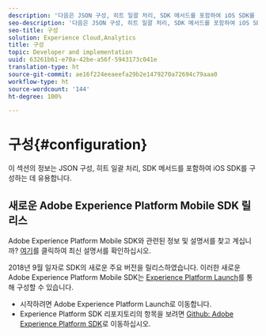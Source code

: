 ```yaml
---
description: '다음은 JSON 구성, 히트 일괄 처리, SDK 메서드를 포함하여 iOS SDK를 구성하는 데 유용한 정보입니다. '
seo-description: '다음은 JSON 구성, 히트 일괄 처리, SDK 메서드를 포함하여 iOS SDK를 구성하는 데 유용한 정보입니다. '
seo-title: 구성
solution: Experience Cloud,Analytics
title: 구성
topic: Developer and implementation
uuid: 63261b61-e70a-42be-a56f-5943173c041e
translation-type: ht
source-git-commit: ae16f224eeaeefa29b2e1479270a72694c79aaa0
workflow-type: ht
source-wordcount: '144'
ht-degree: 100%

---
```



# 구성{#configuration}

이 섹션의 정보는 JSON 구성, 히트 일괄 처리, SDK 메서드를 포함하여 iOS SDK를 구성하는 데 유용합니다.

## 새로운 Adobe Experience Platform Mobile SDK 릴리스

Adobe Experience Platform Mobile SDK와 관련된 정보 및 설명서를 찾고 계십니까? [여기](https://aep-sdks.gitbook.io/docs/)를 클릭하여 최신 설명서를 확인하십시오.

2018년 9월 일자로 SDK의 새로운 주요 버전을 릴리스하였습니다. 이러한 새로운 Adobe Experience Platform Mobile SDK는 [Experience Platform Launch](https://www.adobe.com/kr/experience-platform/launch.html)를 통해 구성할 수 있습니다.

* 시작하려면 Adobe Experience Platform Launch로 이동합니다.
* Experience Platform SDK 리포지토리의 항목을 보려면 [Github: Adobe Experience Platform SDK](https://github.com/Adobe-Marketing-Cloud/acp-sdks)로 이동하십시오.
